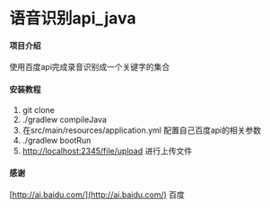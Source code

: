 # 语音识别api_java

#### 项目介绍
使用百度api完成录音识别成一个关键字的集合


#### 安装教程

1. git clone
2. ./gradlew compileJava
3. 在src/main/resources/application.yml 配置自己百度api的相关参数
4. ./gradlew bootRun
5. [http://localhost:2345/file/upload](http://localhost:2345/file/upload) 进行上传文件

#### 感谢
[http://ai.baidu.com/](http://ai.baidu.com/) 百度